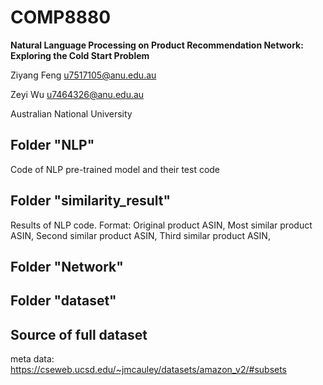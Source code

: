 # COMP8880

**Natural Language Processing on Product Recommendation Network:  Exploring the Cold Start Problem​**


Ziyang Feng  u7517105@anu.edu.au  

Zeyi Wu u7464326@anu.edu.au

Australian National University

## Folder "NLP"
Code of NLP pre-trained model and their test code

## Folder "similarity_result"
Results of NLP code.    Format: Original product ASIN, Most similar product ASIN, Second similar product ASIN, Third similar product ASIN,

## Folder "Network"

## Folder "dataset"

## Source of full dataset
meta data:
https://cseweb.ucsd.edu/~jmcauley/datasets/amazon_v2/#subsets
